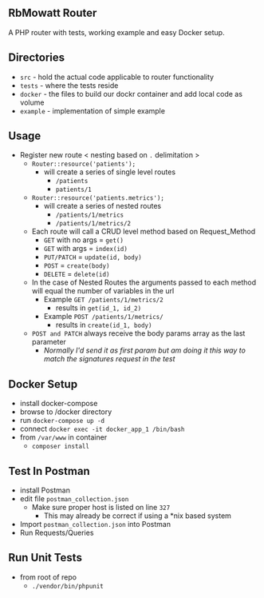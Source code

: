 

## RbMowatt Router
A PHP router with tests, working example and easy Docker setup.

## Directories
- `src` - hold the actual code applicable to router functionality
- `tests` - where the tests reside
- `docker` - the files to build our dockr container and add local code as volume
- `example` - implementation of simple example

## Usage
- Register new route < nesting based on `.` delimitation > 
	- `Router::resource('patients');`
		- will create a series of single level routes
			- `/patients`
			- `patients/1`
	- `Router::resource('patients.metrics');`
		- will create a series of nested routes
			- `/patients/1/metrics`
			- `/patients/1/metrics/2`
	- Each route will call a CRUD level method based on Request_Method
		- `GET` with no args = `get()`
		- `GET` with args = `index(id)`
		- `PUT/PATCH` = `update(id, body)`
		- `POST` = `create(body)`
		- `DELETE` = `delete(id)`
	- In the case of Nested Routes the arguments passed to each method will equal the number of variables in the url
		- Example `GET /patients/1/metrics/2`
			- results in `get(id_1, id_2)`
		- Example `POST /patients/1/metrics/`
			- results in `create(id_1, body)`
	- `POST and PATCH` always receive the body params array as the last parameter	
		- *Normally I'd send it as first param but am doing it this way to match the signatures request in the test*

## Docker Setup
- install docker-compose
- browse to /docker directory
- run `docker-compose up -d`
- connect `docker exec -it docker_app_1 /bin/bash`
- from `/var/www` in container
	- `composer install`
## Test In Postman
- install Postman
- edit file `postman_collection.json`
	- Make sure proper host is listed on line `327`
		- This may already be correct if using a *nix based system
- Import `postman_collection.json` into Postman
- Run Requests/Queries
## Run Unit Tests
- from root of repo
	- `./vendor/bin/phpunit`




